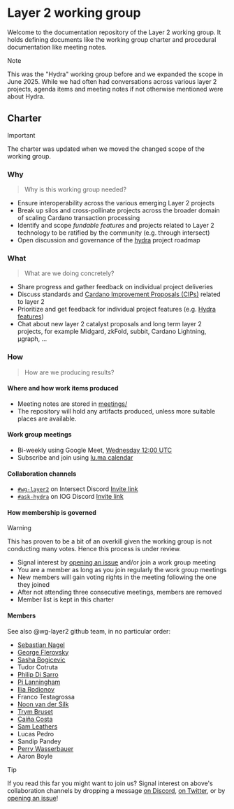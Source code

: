 # Layer 2 working group

Welcome to the documentation repository of the Layer 2 working group. It holds defining documents like the working group charter and procedural documentation like meeting notes.

> [!NOTE]
> This was the "Hydra" working group before and we expanded the scope in June 2025. While we had often had conversations across various layer 2 projects, agenda items and meeting notes if not otherwise mentioned were about Hydra.

## Charter

> [!IMPORTANT]
> The charter was updated when we moved the changed scope of the working group.

### Why

> Why is this working group needed?

- Ensure interoperability across the various emerging Layer 2 projects
- Break up silos and cross-pollinate projects across the broader domain of scaling Cardano transaction processing
- Identify and scope _fundable features_ and projects related to Layer 2 technology to be ratified by the community (e.g. through intersect)
- Open discussion and governance of the [hydra](https://github.com/cardano-scaling/hydra) project roadmap

### What

> What are we doing concretely?

- Share progress and gather feedback on individual project deliveries
- Discuss standards and [Cardano Improvement Proposals (CIPs)](https://github.com/cardano-foundation/CIPs) related to layer 2
- Prioritize and get feedback for individual project features (e.g. [Hydra features](https://github.com/cardano-scaling/hydra/issues?q=is%3Aissue%20state%3Aopen%20type%3AFeature))
- Chat about new layer 2 catalyst proposals and long term layer 2 projects, for example Midgard, zkFold, subbit, Cardano Lightning, μgraph, ...

### How

> How are we producing results?

#### Where and how work items produced
- Meeting notes are stored in [meetings/](./meetings)
- The repository will hold any artifacts produced, unless more suitable places are available.

#### Work group meetings
- Bi-weekly using Google Meet, [Wednesday 12:00 UTC](https://meet.google.com/vnz-chhb-qxz)
- Subscribe and join using [lu.ma calendar](https://lu.ma/cardano-scaling)

#### Collaboration channels
- [`#wg-layer2`](https://discord.com/channels/1136727663583698984/1260242964513558548) on Intersect Discord [Invite link](https://discord.gg/cgesQH7xXC)
- [`#ask-hydra`](https://discord.com/channels/826816523368005654/890903732462710836) on IOG Discord [Invite link](https://discord.com/invite/Qq5vNTg9PT)

#### How membership is governed
> [!WARNING]
> This has proven to be a bit of an overkill given the working group is not conducting many votes. Hence this process is under review.

- Signal interest by [opening an issue](https://github.com/cardano-scaling/wg-hydra/issues/new?template=sign_me_up.yml) and/or join a work group meeting
- You are a member as long as you join regularly the work group meetings
- New members will gain voting rights in the meeting following the one they joined
- After not attending three consecutive meetings, members are removed
- Member list is kept in this charter

#### Members
See also @wg-layer2 github team, in no particular order:
- [Sebastian Nagel](https://github.com/ch1bo) <!-- sebastian.nagel@ncoding.at -->
- [George Flerovsky](https://github.com/GeorgeFlerovsky) <!-- george.flerovsky@gmail.com -->
- [Sasha Bogicevic](https://github.com/v0d1ch) <!-- sasha.bogicevic@iohk.io -->
- Tudor Cotruta <!-- c.tudorcotruta@gmail.com -->
- [Philip Di Sarro](https://github.com/Colll78) <!-- philipdisarro@gmail.com -->
- [Pi Lanningham](https://github.com/Qantumplation) <!-- pi@sundae.fi -->
- [Ilia Rodionov](https://github.com/euonymos) <!-- ilia@mlabs.city -->
- Franco Testagrossa <!-- franco.testagrossa@iohk.io -->
- [Noon van der Silk](https://github.com/noonio) <!-- noon.vandersilk@iohk.io -->
- [Trym Bruset](https://github.com/Trymyrt) <!-- trymyrt@gmail.com -->
- [Caiña Costa](https://github.com/cfcosta) <!-- me@cfcosta.com -->
- [Sam Leathers](https://github.com/disassembler) <!-- samuel.leathers@iohk.io -->
- Lucas Pedro <!-- lucas@45b.io -->
- Sandip Pandey <!-- sandip@sireto.com -->
- [Perry Wasserbauer](https://github.com/Pdest08) <!-- perry.wasserbauer@gmail.com -->
- Aaron Boyle <!-- aaron.boyle@intersectmbo.org -->
  
> [!TIP]
> If you read this far you might want to join us? Signal interest on above's collaboration channels by dropping a message [on Discord](https://discord.com/invite/Qq5vNTg9PT), [on Twitter](https://x.com/ch1bo_), or by [opening an issue](https://github.com/cardano-scaling/wg-hydra/issues/new?template=sign_me_up.yml)!

